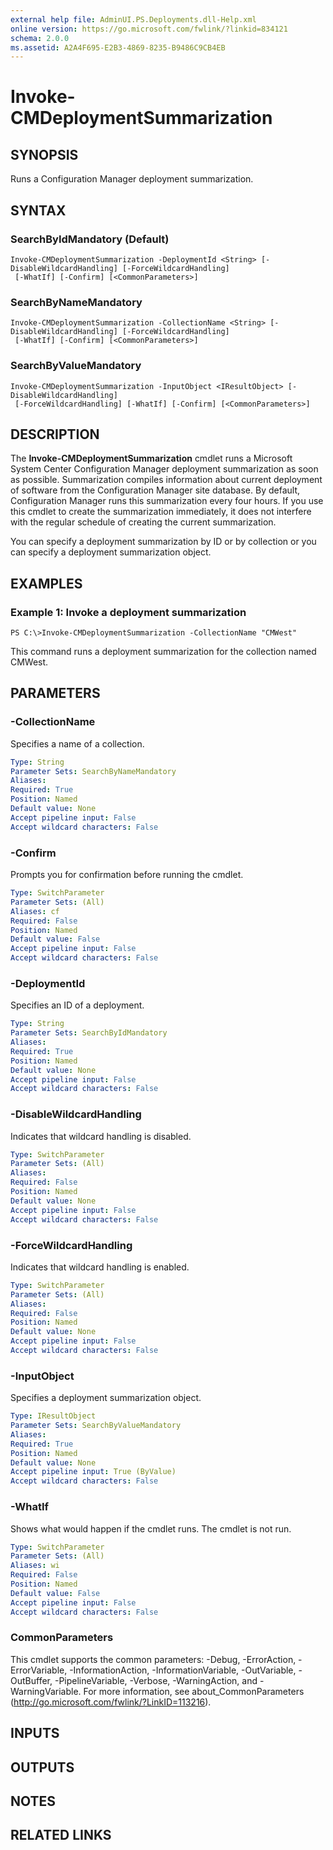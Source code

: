 ```yaml
---
external help file: AdminUI.PS.Deployments.dll-Help.xml
online version: https://go.microsoft.com/fwlink/?linkid=834121
schema: 2.0.0
ms.assetid: A2A4F695-E2B3-4869-8235-B9486C9CB4EB
---
```


# Invoke-CMDeploymentSummarization

## SYNOPSIS
Runs a Configuration Manager deployment summarization.

## SYNTAX

### SearchByIdMandatory (Default)
```
Invoke-CMDeploymentSummarization -DeploymentId <String> [-DisableWildcardHandling] [-ForceWildcardHandling]
 [-WhatIf] [-Confirm] [<CommonParameters>]
```

### SearchByNameMandatory
```
Invoke-CMDeploymentSummarization -CollectionName <String> [-DisableWildcardHandling] [-ForceWildcardHandling]
 [-WhatIf] [-Confirm] [<CommonParameters>]
```

### SearchByValueMandatory
```
Invoke-CMDeploymentSummarization -InputObject <IResultObject> [-DisableWildcardHandling]
 [-ForceWildcardHandling] [-WhatIf] [-Confirm] [<CommonParameters>]
```

## DESCRIPTION
The **Invoke-CMDeploymentSummarization** cmdlet runs a Microsoft System Center Configuration Manager deployment summarization as soon as possible.
Summarization compiles information about current deployment of software from the Configuration Manager site database.
By default, Configuration Manager runs this summarization every four hours.
If you use this cmdlet to create the summarization immediately, it does not interfere with the regular schedule of creating the current summarization.

You can specify a deployment summarization by ID or by collection or you can specify a deployment summarization object.

## EXAMPLES

### Example 1: Invoke a deployment summarization
```
PS C:\>Invoke-CMDeploymentSummarization -CollectionName "CMWest"
```

This command runs a deployment summarization for the collection named CMWest.

## PARAMETERS

### -CollectionName
Specifies a name of a collection.

```yaml
Type: String
Parameter Sets: SearchByNameMandatory
Aliases: 
Required: True
Position: Named
Default value: None
Accept pipeline input: False
Accept wildcard characters: False
```

### -Confirm
Prompts you for confirmation before running the cmdlet.

```yaml
Type: SwitchParameter
Parameter Sets: (All)
Aliases: cf
Required: False
Position: Named
Default value: False
Accept pipeline input: False
Accept wildcard characters: False
```

### -DeploymentId
Specifies an ID of a deployment.

```yaml
Type: String
Parameter Sets: SearchByIdMandatory
Aliases: 
Required: True
Position: Named
Default value: None
Accept pipeline input: False
Accept wildcard characters: False
```

### -DisableWildcardHandling
Indicates that wildcard handling is disabled.

```yaml
Type: SwitchParameter
Parameter Sets: (All)
Aliases: 
Required: False
Position: Named
Default value: None
Accept pipeline input: False
Accept wildcard characters: False
```

### -ForceWildcardHandling
Indicates that wildcard handling is enabled.

```yaml
Type: SwitchParameter
Parameter Sets: (All)
Aliases: 
Required: False
Position: Named
Default value: None
Accept pipeline input: False
Accept wildcard characters: False
```

### -InputObject
Specifies a deployment summarization object.

```yaml
Type: IResultObject
Parameter Sets: SearchByValueMandatory
Aliases: 
Required: True
Position: Named
Default value: None
Accept pipeline input: True (ByValue)
Accept wildcard characters: False
```

### -WhatIf
Shows what would happen if the cmdlet runs.
The cmdlet is not run.

```yaml
Type: SwitchParameter
Parameter Sets: (All)
Aliases: wi
Required: False
Position: Named
Default value: False
Accept pipeline input: False
Accept wildcard characters: False
```

### CommonParameters
This cmdlet supports the common parameters: -Debug, -ErrorAction, -ErrorVariable, -InformationAction, -InformationVariable, -OutVariable, -OutBuffer, -PipelineVariable, -Verbose, -WarningAction, and -WarningVariable. For more information, see about_CommonParameters (http://go.microsoft.com/fwlink/?LinkID=113216).

## INPUTS

## OUTPUTS

## NOTES

## RELATED LINKS


